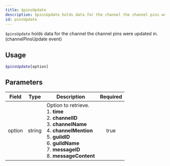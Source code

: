 ```yaml
---
title: $pinsUpdate
description: $pinsUpdate holds data for the channel the channel pins were updated in. (channelPinsUpdate event)
id: pinsUpdate
---
```


`$pinsUpdate` holds data for the channel the channel pins were updated in. (channelPinsUpdate event)

## Usage

```php
$pinsUpdate[option]
```

## Parameters

| Field  | Type   | Description                                                                                                                                                                                                               | Required |
| ------ | ------ | ------------------------------------------------------------------------------------------------------------------------------------------------------------------------------------------------------------------------- | :------: |
| option | string | Option to retrieve. <br /> 1. **time**  <br /> 2. **channelID** <br /> 3. **channelName** <br /> 4. **channelMention** <br /> 5. **guildID** <br /> 6. **guildName** <br /> 7. **messageID** <br /> 8. **messageContent** |   true   |